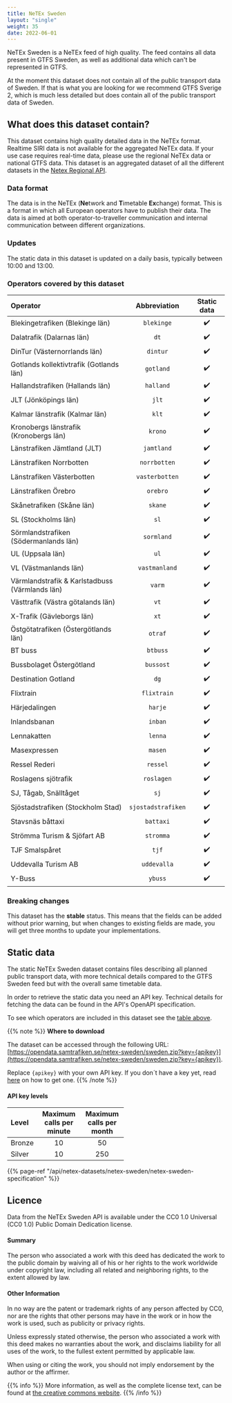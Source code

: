 ```yaml
---
title: NeTEx Sweden
layout: "single"
weight: 35
date: 2022-06-01
---
```


NeTEx Sweden is a NeTEx feed of high quality. The feed contains all data present in GTFS Sweden, as
well as additional data which can't be represented in GTFS.

At the moment this dataset does not contain all of the public transport data of Sweden.
If that is what you are looking for we recommend GTFS Sverige 2, which is much less detailed but does contain all of the public transport data of Sweden.

## What does this dataset contain?

This dataset contains high quality detailed data in the NeTEx format. Realtime SIRI data is not available for the aggregated NeTEx data. If your use case
requires real-time data, please use the regional NeTEx data or national GTFS data.
This dataset is an aggregated dataset of all the different datasets in the [Netex Regional API](/api/netex-datasets/netex-regional/).

### Data format

The data is in the NeTEx (**Ne**twork and **T**imetable **Ex**change) format. This is a format in which all European
operators have to publish their data. The data is aimed at both operator-to-traveller communication and internal
communication between different organizations.

### Updates

The static data in this dataset is updated on a daily basis, typically between 10:00 and 13:00.

### Operators covered by this dataset

| Operator                                       |    Abbreviation    | Static data |
|:-----------------------------------------------|:------------------:|:-----------:|
| Blekingetrafiken (Blekinge län)                |     `blekinge`     |     ✔️      |
| Dalatrafik (Dalarnas län)                      |        `dt`        |     ✔️      |
| DinTur (Västernorrlands län)                   |      `dintur`      |     ✔️      |
| Gotlands kollektivtrafik (Gotlands län)        |     `gotland`      |     ✔️      |
| Hallandstrafiken (Hallands län)                |     `halland`      |     ✔️      |
| JLT (Jönköpings län)                           |       `jlt`        |     ✔️      |
| Kalmar länstrafik (Kalmar län)                 |       `klt`        |     ✔️      |
| Kronobergs länstrafik (Kronobergs län)         |      `krono`       |     ✔️      |
| Länstrafiken Jämtland (JLT)                    |     `jamtland`     |     ✔️      |
| Länstrafiken Norrbotten                        |    `norrbotten`    |     ✔️      |
| Länstrafiken Västerbotten                      |   `vasterbotten`   |     ✔️      |
| Länstrafiken Örebro                            |      `orebro`      |     ✔️      |
| Skånetrafiken (Skåne län)                      |      `skane`       |     ✔️      |
| SL (Stockholms län)                            |        `sl`        |     ✔️      |
| Sörmlandstrafiken (Södermanlands län)          |     `sormland`     |     ✔️      |
| UL (Uppsala län)                               |        `ul`        |     ✔️      |
| VL (Västmanlands län)                          |   `vastmanland`    |     ✔️      |
| Värmlandstrafik & Karlstadbuss (Värmlands län) |       `varm`       |     ✔️      |
| Västtrafik (Västra götalands län)              |        `vt`        |     ✔️      |
| X-Trafik (Gävleborgs län)                      |        `xt`        |     ✔️      |
| Östgötatrafiken (Östergötlands län)            |      `otraf`       |     ✔️      |
| BT buss                                        |      `btbuss`      |     ✔️      |
| Bussbolaget Östergötland                       |     `bussost`      |     ✔️      |
| Destination Gotland                            |        `dg`        |     ✔️      |
| Flixtrain                                      |    `flixtrain`     |     ✔️      |
| Härjedalingen                                  |      `harje`       |     ✔️      |
| Inlandsbanan                                   |      `inban`       |     ✔️      |
| Lennakatten                                    |      `lenna`       |     ✔️      |
| Masexpressen                                   |      `masen`       |     ✔️      |
| Ressel Rederi                                  |      `ressel`      |     ✔️      |
| Roslagens sjötrafik                            |     `roslagen`     |     ✔️      |
| SJ, Tågab, Snälltåget                          |        `sj`        |     ✔️      |
| Sjöstadstrafiken (Stockholm Stad)              | `sjostadstrafiken` |     ✔️      |
| Stavsnäs båttaxi                               |     `battaxi`      |     ✔️      |
| Strömma Turism & Sjöfart AB                    |     `stromma`      |     ✔️      |
| TJF Smalspåret                                 |       `tjf`        |     ✔️      |
| Uddevalla Turism AB                            |    `uddevalla`     |     ✔️      |
| Y-Buss                                         |      `ybuss`       |     ✔️      |

### Breaking changes

This dataset has the **stable** status. This means that the fields can be added without prior warning, but when changes
to existing fields are made, you will get three months to update your implementations.

## Static data 

The static NeTEx Sweden dataset contains files describing all planned public transport data, with more technical
details compared to the GTFS Sweden feed but with the overall same timetable data.

In order to retrieve the static data you need an API key. Technical details for fetching the data can be found in the
API's OpenAPI specification.

To see which operators are included in this dataset see the [table above](#operators-covered-by-this-dataset).

{{% note %}}
**Where to download**

The dataset can be accessed through the following URL:
[https://opendata.samtrafiken.se/netex-sweden/sweden.zip?key={apikey}](https://opendata.samtrafiken.se/netex-sweden/sweden.zip?key={apikey}).

Replace `{apikey}` with your own API key. If you don´t have a key yet, read [here](/docs/using-trafiklab/getting-api-keys) on how to get one.
{{% /note %}}

<div style="max-width: 270px">

#### API key levels

| Level  | Maximum calls per minute | Maximum calls per month |
|:-------|:------------------------:|:-----------------------:|
| Bronze |            10            |           50            |
| Silver |            10            |           250           |

</div>

{{% page-ref "/api/netex-datasets/netex-sweden/netex-sweden-specification" %}}

## Licence

Data from the NeTEx Sweden API is available under the CC0 1.0 Universal (CC0 1.0) Public Domain Dedication license.

#### Summary

The person who associated a work with this deed has dedicated the work to the public domain by waiving all of his or her
rights to the work worldwide under copyright law, including all related and neighboring rights, to the extent allowed by
law.

#### Other Information

In no way are the patent or trademark rights of any person affected by CC0, nor are the rights that other persons may
have in the work or in how the work is used, such as publicity or privacy rights.

Unless expressly stated otherwise, the person who associated a work with this deed makes no warranties about the work,
and disclaims liability for all uses of the work, to the fullest extent permitted by applicable law.

When using or citing the work, you should not imply endorsement by the author or the affirmer.

{{% info %}}
More information, as well as the complete license text, can be found at
[the creative commons website](https://creativecommons.org/publicdomain/zero/1.0/deed.en).
{{% /info %}} 